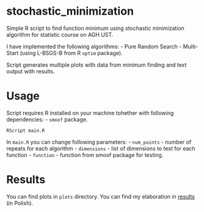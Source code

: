 # stochastic_minimization

Simple R script to find function minimum using stochastic minimization algorithm for statistic course on AGH UST.

I have implemented the following algorithms: - Pure Random Search - Multi-Start (using L-BSGS-B from R `optim` package).

Script generates multiple plots with data from minimum finding and text output with results.

# Usage

Script requires R installed on your machine tohether with following dependencies: - `smoof` package. 

```         
RScript main.R
```

In `main.R` you can change following parameters: - `num_points` - number of repeats for each algorithm - `dimensions` - list of dimensions to test for each function - `function` - function from smoof package for testing. 

# Results

You can find plots in `plots` directory. You can find my elaboration in [results](doc/Stata.pdf) (in Polish).